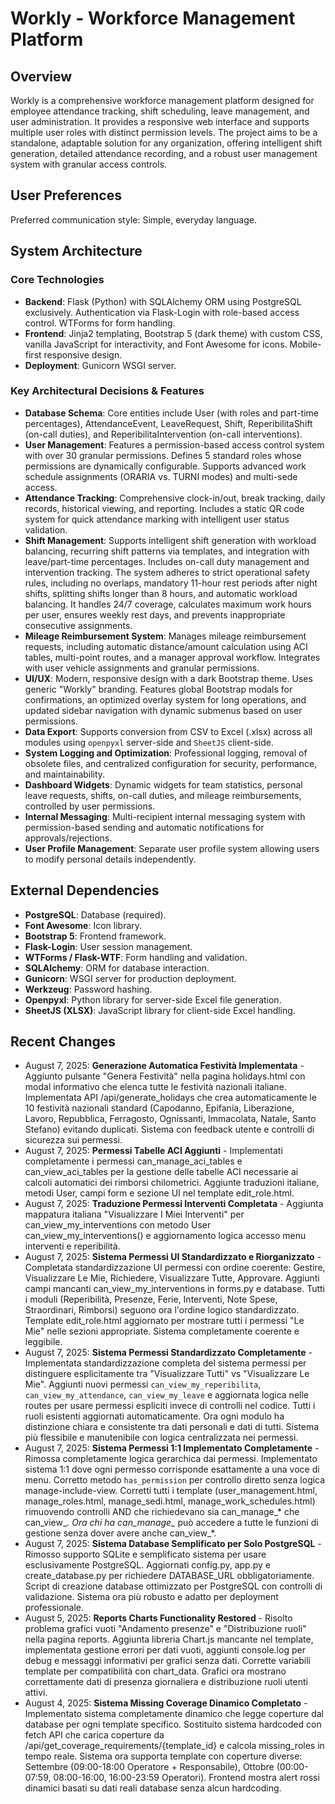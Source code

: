 # Workly - Workforce Management Platform

## Overview
Workly is a comprehensive workforce management platform designed for employee attendance tracking, shift scheduling, leave management, and user administration. It provides a responsive web interface and supports multiple user roles with distinct permission levels. The project aims to be a standalone, adaptable solution for any organization, offering intelligent shift generation, detailed attendance recording, and a robust user management system with granular access controls.

## User Preferences
Preferred communication style: Simple, everyday language.

## System Architecture

### Core Technologies
- **Backend**: Flask (Python) with SQLAlchemy ORM using PostgreSQL exclusively. Authentication via Flask-Login with role-based access control. WTForms for form handling.
- **Frontend**: Jinja2 templating, Bootstrap 5 (dark theme) with custom CSS, vanilla JavaScript for interactivity, and Font Awesome for icons. Mobile-first responsive design.
- **Deployment**: Gunicorn WSGI server.

### Key Architectural Decisions & Features
- **Database Schema**: Core entities include User (with roles and part-time percentages), AttendanceEvent, LeaveRequest, Shift, ReperibilitaShift (on-call duties), and ReperibilitaIntervention (on-call interventions).
- **User Management**: Features a permission-based access control system with over 30 granular permissions. Defines 5 standard roles whose permissions are dynamically configurable. Supports advanced work schedule assignments (ORARIA vs. TURNI modes) and multi-sede access.
- **Attendance Tracking**: Comprehensive clock-in/out, break tracking, daily records, historical viewing, and reporting. Includes a static QR code system for quick attendance marking with intelligent user status validation.
- **Shift Management**: Supports intelligent shift generation with workload balancing, recurring shift patterns via templates, and integration with leave/part-time percentages. Includes on-call duty management and intervention tracking. The system adheres to strict operational safety rules, including no overlaps, mandatory 11-hour rest periods after night shifts, splitting shifts longer than 8 hours, and automatic workload balancing. It handles 24/7 coverage, calculates maximum work hours per user, ensures weekly rest days, and prevents inappropriate consecutive assignments.
- **Mileage Reimbursement System**: Manages mileage reimbursement requests, including automatic distance/amount calculation using ACI tables, multi-point routes, and a manager approval workflow. Integrates with user vehicle assignments and granular permissions.
- **UI/UX**: Modern, responsive design with a dark Bootstrap theme. Uses generic "Workly" branding. Features global Bootstrap modals for confirmations, an optimized overlay system for long operations, and updated sidebar navigation with dynamic submenus based on user permissions.
- **Data Export**: Supports conversion from CSV to Excel (.xlsx) across all modules using `openpyxl` server-side and `SheetJS` client-side.
- **System Logging and Optimization**: Professional logging, removal of obsolete files, and centralized configuration for security, performance, and maintainability.
- **Dashboard Widgets**: Dynamic widgets for team statistics, personal leave requests, shifts, on-call duties, and mileage reimbursements, controlled by user permissions.
- **Internal Messaging**: Multi-recipient internal messaging system with permission-based sending and automatic notifications for approvals/rejections.
- **User Profile Management**: Separate user profile system allowing users to modify personal details independently.

## External Dependencies
- **PostgreSQL**: Database (required).
- **Font Awesome**: Icon library.
- **Bootstrap 5**: Frontend framework.
- **Flask-Login**: User session management.
- **WTForms / Flask-WTF**: Form handling and validation.
- **SQLAlchemy**: ORM for database interaction.
- **Gunicorn**: WSGI server for production deployment.
- **Werkzeug**: Password hashing.
- **Openpyxl**: Python library for server-side Excel file generation.
- **SheetJS (XLSX)**: JavaScript library for client-side Excel handling.

## Recent Changes
- August 7, 2025: **Generazione Automatica Festività Implementata** - Aggiunto pulsante "Genera Festività" nella pagina holidays.html con modal informativo che elenca tutte le festività nazionali italiane. Implementata API /api/generate_holidays che crea automaticamente le 10 festività nazionali standard (Capodanno, Epifania, Liberazione, Lavoro, Repubblica, Ferragosto, Ognissanti, Immacolata, Natale, Santo Stefano) evitando duplicati. Sistema con feedback utente e controlli di sicurezza sui permessi.
- August 7, 2025: **Permessi Tabelle ACI Aggiunti** - Implementati completamente i permessi can_manage_aci_tables e can_view_aci_tables per la gestione delle tabelle ACI necessarie ai calcoli automatici dei rimborsi chilometrici. Aggiunte traduzioni italiane, metodi User, campi form e sezione UI nel template edit_role.html.
- August 7, 2025: **Traduzione Permessi Interventi Completata** - Aggiunta mappatura italiana "Visualizzare I Miei Interventi" per can_view_my_interventions con metodo User can_view_my_interventions() e aggiornamento logica accesso menu interventi e reperibilità.
- August 7, 2025: **Sistema Permessi UI Standardizzato e Riorganizzato** - Completata standardizzazione UI permessi con ordine coerente: Gestire, Visualizzare Le Mie, Richiedere, Visualizzare Tutte, Approvare. Aggiunti campi mancanti can_view_my_interventions in forms.py e database. Tutti i moduli (Reperibilità, Presenze, Ferie, Interventi, Note Spese, Straordinari, Rimborsi) seguono ora l'ordine logico standardizzato. Template edit_role.html aggiornato per mostrare tutti i permessi "Le Mie" nelle sezioni appropriate. Sistema completamente coerente e leggibile.
- August 7, 2025: **Sistema Permessi Standardizzato Completamente** - Implementata standardizzazione completa del sistema permessi per distinguere esplicitamente tra "Visualizzare Tutti" vs "Visualizzare Le Mie". Aggiunti nuovi permessi `can_view_my_reperibilita`, `can_view_my_attendance`, `can_view_my_leave` e aggiornata logica nelle routes per usare permessi espliciti invece di controlli nel codice. Tutti i ruoli esistenti aggiornati automaticamente. Ora ogni modulo ha distinzione chiara e consistente tra dati personali e dati di tutti. Sistema più flessibile e manutenibile con logica centralizzata nei permessi.
- August 7, 2025: **Sistema Permessi 1:1 Implementato Completamente** - Rimossa completamente logica gerarchica dai permessi. Implementato sistema 1:1 dove ogni permesso corrisponde esattamente a una voce di menu. Corretto metodo `has_permission` per controllo diretto senza logica manage-include-view. Corretti tutti i template (user_management.html, manage_roles.html, manage_sedi.html, manage_work_schedules.html) rimuovendo controlli AND che richiedevano sia can_manage_* che can_view_*. Ora chi ha can_manage_* può accedere a tutte le funzioni di gestione senza dover avere anche can_view_*.
- August 7, 2025: **Sistema Database Semplificato per Solo PostgreSQL** - Rimosso supporto SQLite e semplificato sistema per usare esclusivamente PostgreSQL. Aggiornati config.py, app.py e create_database.py per richiedere DATABASE_URL obbligatoriamente. Script di creazione database ottimizzato per PostgreSQL con controlli di validazione. Sistema ora più robusto e adatto per deployment professionale.
- August 5, 2025: **Reports Charts Functionality Restored** - Risolto problema grafici vuoti "Andamento presenze" e "Distribuzione ruoli" nella pagina reports. Aggiunta libreria Chart.js mancante nel template, implementata gestione errori per dati vuoti, aggiunti console.log per debug e messaggi informativi per grafici senza dati. Corrette variabili template per compatibilità con chart_data. Grafici ora mostrano correttamente dati di presenza giornaliera e distribuzione ruoli utenti attivi.
- August 4, 2025: **Sistema Missing Coverage Dinamico Completato** - Implementato sistema completamente dinamico che legge coperture dal database per ogni template specifico. Sostituito sistema hardcoded con fetch API che carica coperture da /api/get_coverage_requirements/{template_id} e calcola missing_roles in tempo reale. Sistema ora supporta template con coperture diverse: Settembre (09:00-18:00 Operatore + Responsabile), Ottobre (00:00-07:59, 08:00-16:00, 16:00-23:59 Operatori). Frontend mostra alert rossi dinamici basati su dati reali database senza alcun hardcoding.